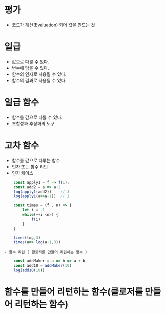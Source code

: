 # 평가
- 코드가 계산(Evaluation) 되어 값을 만드는 것

# 일급
- 값으로 다룰 수 있다.
- 변수에 담을 수 있다.
- 함수의 인자로 사용될 수 있다.
- 함수의 결과로 사용될 수 있다.


# 일급 함수
- 함수를 값으로 다룰 수 있다.
- 조합성과 추상화의 도구


# 고차 함수
- 함수를 값으로 다루는 함수
- 인자 또는 함수 리턴
- 인자 케이스
```javascript
    const apply1 = f => f(1);
    const add2 = a => a+2
    log(apply1(add2))    // 3
    log(apply1(a=>a-1))  // 1
```
```javascript
    const times = (f , n) => {
        let i = -1
        while(++i <n>) {
            f(i)
        }
    }

    times(log,3)
    times(a=> log(a+1,3))
```
    - 함수 리턴 ( 클로저를 만들어 리턴하는 함수 )
```javascript
    const addMaker = a => b => a + b
    const add10 = addMaker(10)
    log(add10(10))
```

# 함수를 만들어 리턴하는 함수(클로저를 만들어 리턴하는 함수)
